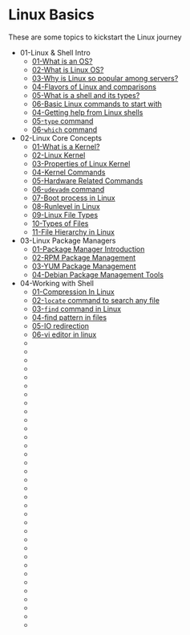 # Linux Basics

These are some topics to kickstart the Linux journey

* 01-Linux & Shell Intro
    * [01-What is an OS?](https://www.geeksforgeeks.org/what-is-an-operating-system/)
    * [02-What is Linux OS?](https://www.linux.com/what-is-linux/)
    * [03-Why is Linux so popular among servers?](https://www.tecmint.com/why-linux-is-better-than-windows-for-servers/)
    * [04-Flavors of Linux and comparisons](https://www.javatpoint.com/linux-distributions)
    * [05-What is a shell and its types?](https://www.tutorialspoint.com/unix/unix-what-is-shell.htm)
    * [06-Basic Linux commands to start with](https://www.digitalocean.com/community/tutorials/linux-commands)
    * [04-Getting help from Linux shells](https://vitux.com/get-help-on-linux-shell/)
    * [05-`type` command](https://www.geeksforgeeks.org/type-command-in-linux-with-examples/)
    * [06-`which` command](https://www.geeksforgeeks.org/which-command-in-linux-with-examples/)
* 02-Linux Core Concepts
    * [01-What is a Kernel?](https://www.geeksforgeeks.org/kernel-in-operating-system/)
    * [02-Linux Kernel](https://www.geeksforgeeks.org/the-linux-kernel/)
    * [03-Properties of Linux Kernel](https://www.educative.io/answers/what-is-linux-kernel)
    * [04-Kernel Commands](https://wiki.linuxquestions.org/wiki/Kernel_commands)
    * [05-Hardware Related Commands](https://medium.com/technology-hits/basic-linux-commands-to-check-hardware-and-system-information-62a4436d40db)
    * [06-`udevadm` command](https://manpages.ubuntu.com/manpages/focal/man8/udevadm.8.html)
    * [07-Boot process in Linux](https://www.freecodecamp.org/news/the-linux-booting-process-6-steps-described-in-detail/)
    * [08-Runlevel in Linux](https://www.geeksforgeeks.org/run-levels-linux/)
    * [09-Linux File Types](https://www.javatpoint.com/linux-files)
    * [10-Types of Files](https://www.geeksforgeeks.org/how-to-find-out-file-types-in-linux/)
    * [11-File Hierarchy in Linux](https://www.geeksforgeeks.org/linux-file-hierarchy-structure/)
* 03-Linux Package Managers
    * [01-Package Manager Introduction](https://www.tecmint.com/linux-package-managers/)
    * [02-RPM Package Management](https://www.javatpoint.com/rpm-command-in-linux)
    * [03-YUM Package Management](https://blog.packagecloud.io/what-is-yum-package-manager/)
    * [04-Debian Package Management Tools](https://www.debian.org/doc/manuals/debian-faq/pkgtools.en.html)
* 04-Working with Shell
    * [01-Compression In Linux](https://linuxhint.com/linux_file_compression/)
    * [02-`locate` command to search any file](https://www.geeksforgeeks.org/locate-command-in-linux-with-examples/)
    * [03-`find` command in Linux](https://www.linuxfoundation.org/blog/blog/classic-sysadmin-how-to-search-for-files-from-the-linux-command-line)
    * [04-find pattern in files](https://swcarpentry.github.io/shell-novice/07-find/index.html)
    * [05-IO redirection](https://www.javatpoint.com/linux-input-output-redirection)
    * [06-vi editor in linux](https://www.javatpoint.com/vi-editor)
    * []()
    * []()
    * []()
    * []()
    * []()
    * []()
    * []()
    * []()
    * []()
    * []()
    * []()
    * []()
    * []()
    * []()
    * []()
    * []()
    * []()
    * []()
    * []()
    * []()
    * []()
    * []()
    * []()
    * []()
    * []()
    * []()
    * []()
    * []()
    * []()
    * []()
    * []()
    * []()
    * []()
    * []()
    